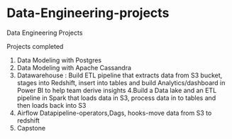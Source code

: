 # Data-Engineering-projects
Data Engineering Projects

Projects completed
1. Data Modeling with Postgres
2. Data Modeling with Apache Cassandra
3. Datawarehouse : Build ETL pipeline that extracts data from S3 bucket, stages into Redshift, insert into tables and build Analytics/dashboard in Power BI to help team derive insights
4.Build a Data lake and an ETL pipeline in Spark that loads data in S3, process data in to tables and then loads back into S3
5. Airflow Datapipeline-operators,Dags, hooks-move data from S3 to redshift
6. Capstone
